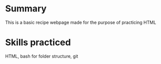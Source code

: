 # Summary
This is a basic recipe webpage made for the purpose of practicing HTML

# Skills practiced
HTML, bash for folder structure, git